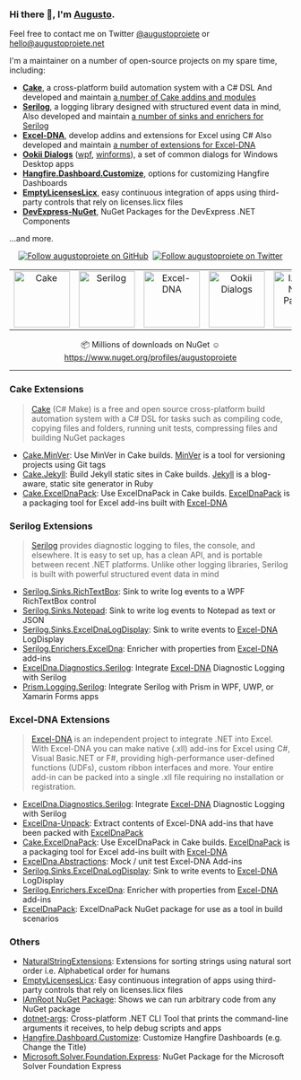 ### Hi there 👋, I'm [Augusto](https://augustoproiete.net).

Feel free to contact me on Twitter [@augustoproiete](https://twitter.com/augustoproiete) or hello@augustoproiete.net

I'm a maintainer on a number of open-source projects on my spare time, including:

- **[Cake](https://cakebuild.net)**, a cross-platform build automation system with a C# DSL
  And developed and maintain [a number of Cake addins and modules](https://github.com/cake-contrib?q=augustoproiete&type=&language=)
- **[Serilog](https://serilog.net)**, a logging library designed with structured event data in mind,
  Also developed and maintain [a number of sinks and enrichers for Serilog](https://github.com/serilog-contrib?q=augustoproiete&type=&language=)
- **[Excel-DNA](https://github.com/Excel-DNA/ExcelDna)**, develop addins and extensions for Excel using C#
  Also developed and maintain [a number of extensions for Excel-DNA](https://github.com/augustoproiete?tab=repositories&q=exceldna&type=&language=&sort=stargazers)
- **[Ookii Dialogs](https://github.com/ookii-dialogs)** ([wpf](https://github.com/ookii-dialogs/ookii-dialogs-wpf), [winforms](https://github.com/ookii-dialogs/ookii-dialogs-winforms)), a set of common dialogs for Windows Desktop apps
- **[Hangfire.Dashboard.Customize](https://github.com/augustoproiete/hangfire-dashboard-customize)**, options for customizing Hangfire Dashboards
- **[EmptyLicensesLicx](https://github.com/augustoproiete/EmptyLicensesLicx)**, easy continuous integration of apps using third-party controls that rely on licenses.licx files
- **[DevExpress-NuGet](https://github.com/augustoproiete/DevExpress-NuGet)**, NuGet Packages for the DevExpress .NET Components

...and more.

<div align="center">

[![Follow augustoproiete on GitHub](https://img.shields.io/github/followers/augustoproiete?label=Follow%20me%20on%20GitHub&style=social)](https://github.com/augustoproiete)&nbsp;&nbsp;[![Follow augustoproiete on Twitter](https://img.shields.io/twitter/follow/augustoproiete?label=Follow%20me%20on%20Twitter&style=social)](https://twitter.com/augustoproiete)

<table>
  <tr>
    <td align="center"><a href="https://cakebuild.net"><img src="https://raw.githubusercontent.com/cake-build/graphics/master/png/cake-medium.png" width="100px;" alt="Cake" /></a></td>
    <td align="center"><a href="https://serilog.net"><img src="https://avatars.githubusercontent.com/u/5691010?s=100&v=4" width="100px;" alt="Serilog" /></a></td>
    <td align="center"><a href="https://github.com/excel-dna"><img src="https://avatars.githubusercontent.com/u/1378700?s=100&v=4" width="100px;" alt="Excel-DNA" /></a></td>
    <td align="center"><a href="https://github.com/ookii-dialogs"><img src="https://avatars.githubusercontent.com/u/43837526?s=100&v=4" width="100px;" alt="Ookii Dialogs" /></a></td>
    <td align="center"><a href="https://github.com/augustoproiete/i-am-root-nuget-package"><img src="https://raw.githubusercontent.com/augustoproiete/i-am-root-nuget-package/master/assets/i-am-root-nuget-package-nuget.png" width="100px;" alt="IAmRoot NuGet Package" /></a></td>
  </tr>
</table>

:package:  Millions of downloads on NuGet :relaxed:  https://www.nuget.org/profiles/augustoproiete

</div>

---

### Cake Extensions

> [Cake](https://cakebuild.net) (C# Make) is a free and open source cross-platform build automation system with a C# DSL for tasks such as compiling code, copying files and folders, running unit tests, compressing files and building NuGet packages

- [Cake.MinVer](https://github.com/cake-contrib/Cake.MinVer): Use MinVer in Cake builds. [MinVer](https://github.com/adamralph/minver) is a tool for versioning projects using Git tags
- [Cake.Jekyll](https://github.com/cake-contrib/Cake.Jekyll): Build Jekyll static sites in Cake builds. [Jekyll](https://jekyllrb.com) is a blog-aware, static site generator in Ruby
- [Cake.ExcelDnaPack](https://github.com/cake-contrib/Cake.ExcelDnaPack): Use ExcelDnaPack in Cake builds. [ExcelDnaPack](https://github.com/augustoproiete/ExcelDnaPack-NuGet) is a packaging tool for Excel add-ins built with [Excel-DNA](https://github.com/excel-dna)

### Serilog Extensions

> [Serilog](https://serilog.net) provides diagnostic logging to files, the console, and elsewhere. It is easy to set up, has a clean API, and is portable between recent .NET platforms. Unlike other logging libraries, Serilog is built with powerful structured event data in mind

- [Serilog.Sinks.RichTextBox](https://github.com/serilog-contrib/serilog-sinks-richtextbox): Sink to write log events to a WPF RichTextBox control
- [Serilog.Sinks.Notepad](https://github.com/serilog-contrib/serilog-sinks-notepad): Sink to write log events to Notepad as text or JSON
- [Serilog.Sinks.ExcelDnaLogDisplay](https://github.com/serilog-contrib/serilog-sinks-exceldnalogdisplay): Sink to write events to [Excel-DNA](https://github.com/excel-dna) LogDisplay
- [Serilog.Enrichers.ExcelDna](https://github.com/serilog-contrib/serilog-enrichers-exceldna): Enricher with properties from [Excel-DNA](https://github.com/excel-dna) add-ins
- [ExcelDna.Diagnostics.Serilog](https://github.com/augustoproiete/exceldna-diagnostics-serilog): Integrate [Excel-DNA](https://github.com/excel-dna) Diagnostic Logging with Serilog
- [Prism.Logging.Serilog](https://github.com/augustoproiete/prism-logging-serilog): Integrate Serilog with Prism in WPF, UWP, or Xamarin Forms apps

### Excel-DNA Extensions

> [Excel-DNA](https://github.com/excel-dna) is an independent project to integrate .NET into Excel. With Excel-DNA you can make native (.xll) add-ins for Excel using C#, Visual Basic.NET or F#, providing high-performance user-defined functions (UDFs), custom ribbon interfaces and more. Your entire add-in can be packed into a single .xll file requiring no installation or registration.

- [ExcelDna.Diagnostics.Serilog](https://github.com/augustoproiete/exceldna-diagnostics-serilog): Integrate [Excel-DNA](https://github.com/excel-dna) Diagnostic Logging with Serilog
- [ExcelDna-Unpack](https://github.com/augustoproiete/exceldna-unpack): Extract contents of Excel-DNA add-ins that have been packed with [ExcelDnaPack](https://github.com/augustoproiete/ExcelDnaPack-NuGet)
- [Cake.ExcelDnaPack](https://github.com/cake-contrib/Cake.ExcelDnaPack): Use ExcelDnaPack in Cake builds. [ExcelDnaPack](https://github.com/augustoproiete/ExcelDnaPack-NuGet) is a packaging tool for Excel add-ins built with [Excel-DNA](https://github.com/excel-dna)
- [ExcelDna.Abstractions](https://github.com/augustoproiete/exceldna-abstractions): Mock / unit test Excel-DNA Add-ins
- [Serilog.Sinks.ExcelDnaLogDisplay](https://github.com/serilog-contrib/serilog-sinks-exceldnalogdisplay): Sink to write events to [Excel-DNA](https://github.com/excel-dna) LogDisplay
- [Serilog.Enrichers.ExcelDna](https://github.com/serilog-contrib/serilog-enrichers-exceldna): Enricher with properties from [Excel-DNA](https://github.com/excel-dna) add-ins
- [ExcelDnaPack](https://github.com/augustoproiete/ExcelDnaPack-NuGet): ExcelDnaPack NuGet package for use as a tool in build scenarios

### Others

- [NaturalStringExtensions](https://github.com/augustoproiete/NaturalStringExtensions): Extensions for sorting strings using natural sort order i.e. Alphabetical order for humans
- [EmptyLicensesLicx](https://github.com/augustoproiete/EmptyLicensesLicx): Easy continuous integration of apps using third-party controls that rely on licenses.licx files
- [IAmRoot NuGet Package](https://github.com/augustoproiete/i-am-root-nuget-package): Shows we can run arbitrary code from any NuGet package
- [dotnet-args](https://github.com/augustoproiete/dotnet-args): Cross-platform .NET CLI Tool that prints the command-line arguments it receives, to help debug scripts and apps
- [Hangfire.Dashboard.Customize](https://github.com/augustoproiete/hangfire-dashboard-customize): Customize Hangfire Dashboards (e.g. Change the Title)
- [Microsoft.Solver.Foundation.Express](https://github.com/augustoproiete/microsoft-solver-foundation-express-nuget): NuGet Package for the Microsoft Solver Foundation Express
